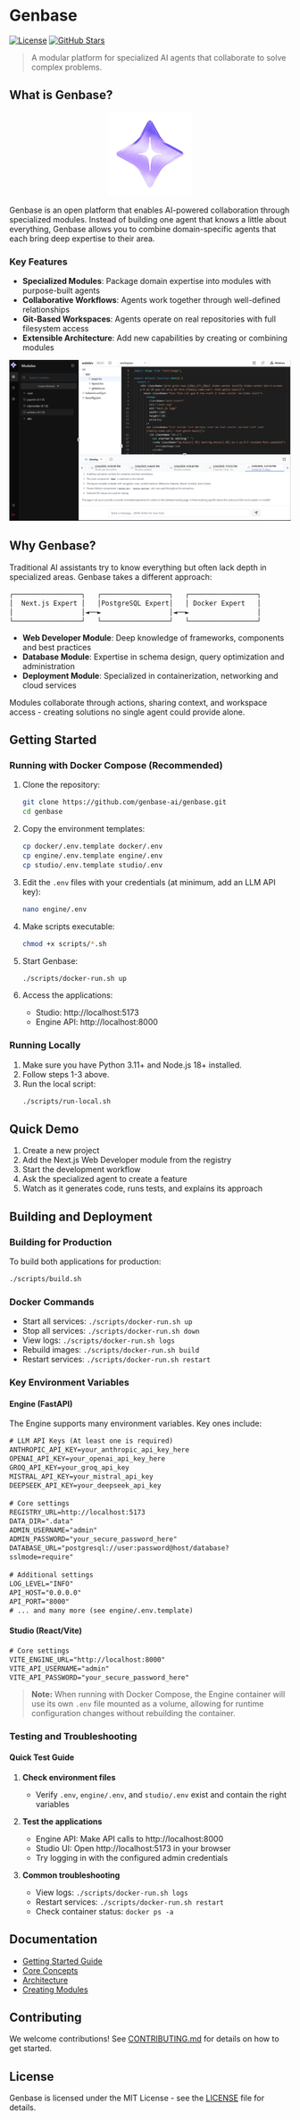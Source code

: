 # Genbase

[![License](https://img.shields.io/badge/license-MIT-blue.svg)](LICENSE)
[![GitHub Stars](https://img.shields.io/github/stars/genbase-io/genbase.svg)](https://github.com/genbase-io/genbase/stargazers)

> A modular platform for specialized AI agents that collaborate to solve complex problems.

## What is Genbase?

<p align="center">
  <img src="https://raw.githubusercontent.com/genbase-project/genbase/refs/heads/main/docs/public/logo.png" width="150" alt="Genbase Logo">
</p>

Genbase is an open platform that enables AI-powered collaboration through specialized modules. Instead of building one agent that knows a little about everything, Genbase allows you to combine domain-specific agents that each bring deep expertise to their area.


### Key Features

- **Specialized Modules**: Package domain expertise into modules with purpose-built agents
- **Collaborative Workflows**: Agents work together through well-defined relationships
- **Git-Based Workspaces**: Agents operate on real repositories with full filesystem access
- **Extensible Architecture**: Add new capabilities by creating or combining modules

![Dashboard](https://raw.githubusercontent.com/genbase-project/genbase/refs/heads/main/docs/public/module.png)

## Why Genbase?

Traditional AI assistants try to know everything but often lack depth in specialized areas. Genbase takes a different approach:

```
┌─────────────────┐   ┌─────────────────┐   ┌─────────────────┐
│  Next.js Expert │   │PostgreSQL Expert│   │ Docker Expert   │
│                 │◄──►                 │◄──►                 │
└─────────────────┘   └─────────────────┘   └─────────────────┘
```

- **Web Developer Module**: Deep knowledge of frameworks, components and best practices
- **Database Module**: Expertise in schema design, query optimization and administration
- **Deployment Module**: Specialized in containerization, networking and cloud services

Modules collaborate through actions, sharing context, and workspace access - creating solutions no single agent could provide alone.

## Getting Started

### Running with Docker Compose (Recommended)

1. Clone the repository:
   ```bash
   git clone https://github.com/genbase-ai/genbase.git
   cd genbase
   ```

2. Copy the environment templates:
   ```bash
   cp docker/.env.template docker/.env
   cp engine/.env.template engine/.env
   cp studio/.env.template studio/.env
   ```

3. Edit the `.env` files with your credentials (at minimum, add an LLM API key):
   ```bash
   nano engine/.env
   ```

4. Make scripts executable:
   ```bash
   chmod +x scripts/*.sh
   ```

5. Start Genbase:
   ```bash
   ./scripts/docker-run.sh up
   ```

6. Access the applications:
   - Studio: http://localhost:5173
   - Engine API: http://localhost:8000

### Running Locally

1. Make sure you have Python 3.11+ and Node.js 18+ installed.
2. Follow steps 1-3 above.
3. Run the local script:
   ```bash
   ./scripts/run-local.sh
   ```

## Quick Demo

1. Create a new project
2. Add the Next.js Web Developer module from the registry
3. Start the development workflow
4. Ask the specialized agent to create a feature
5. Watch as it generates code, runs tests, and explains its approach

## Building and Deployment

### Building for Production

To build both applications for production:

```bash
./scripts/build.sh
```

### Docker Commands

- Start all services: `./scripts/docker-run.sh up`
- Stop all services: `./scripts/docker-run.sh down`
- View logs: `./scripts/docker-run.sh logs`
- Rebuild images: `./scripts/docker-run.sh build`
- Restart services: `./scripts/docker-run.sh restart`

### Key Environment Variables

#### Engine (FastAPI)

The Engine supports many environment variables. Key ones include:

```
# LLM API Keys (At least one is required)
ANTHROPIC_API_KEY=your_anthropic_api_key_here
OPENAI_API_KEY=your_openai_api_key_here
GROQ_API_KEY=your_groq_api_key
MISTRAL_API_KEY=your_mistral_api_key
DEEPSEEK_API_KEY=your_deepseek_api_key

# Core settings
REGISTRY_URL=http://localhost:5173
DATA_DIR=".data"
ADMIN_USERNAME="admin"
ADMIN_PASSWORD="your_secure_password_here"
DATABASE_URL="postgresql://user:password@host/database?sslmode=require"

# Additional settings
LOG_LEVEL="INFO"
API_HOST="0.0.0.0"
API_PORT="8000"
# ... and many more (see engine/.env.template)
```

#### Studio (React/Vite)

```
# Core settings
VITE_ENGINE_URL="http://localhost:8000"
VITE_API_USERNAME="admin"
VITE_API_PASSWORD="your_secure_password_here"
```

> **Note:** When running with Docker Compose, the Engine container will use its own `.env` file mounted as a volume, allowing for runtime configuration changes without rebuilding the container.

### Testing and Troubleshooting

#### Quick Test Guide

1. **Check environment files**
   - Verify `.env`, `engine/.env`, and `studio/.env` exist and contain the right variables

2. **Test the applications**
   - Engine API: Make API calls to http://localhost:8000
   - Studio UI: Open http://localhost:5173 in your browser
   - Try logging in with the configured admin credentials

3. **Common troubleshooting**
   - View logs: `./scripts/docker-run.sh logs`
   - Restart services: `./scripts/docker-run.sh restart`
   - Check container status: `docker ps -a`

## Documentation

- [Getting Started Guide](https://docs.genbase.io/getting-started)
- [Core Concepts](https://docs.genbase.io/concepts)
- [Architecture](https://docs.genbase.io/architecture)
- [Creating Modules](https://docs.genbase.io/creating-modules)

## Contributing

We welcome contributions! See [CONTRIBUTING.md](CONTRIBUTING.md) for details on how to get started.

## License

Genbase is licensed under the MIT License - see the [LICENSE](LICENSE) file for details.